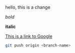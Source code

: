 hello, this is a change

*bold*

**italic**

[This is a link to Google](https://www.google.com)

```bash
git push origin <branch-name>
```

[Screenshot of my work]: https://github.com/jo-hackson/phase-0-gps-1/blob/master/Screen%20Shot%202017-04-25%20at%2012.05.17%20AM.png "Booyah!"
